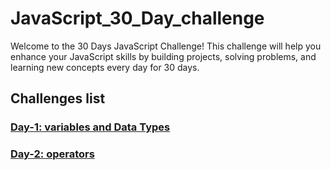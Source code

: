 # JavaScript_30_Day_challenge

Welcome to the 30 Days JavaScript Challenge! This challenge will help you enhance your JavaScript skills by building projects, solving problems, and learning new concepts every day for 30 days.

## Challenges list 

### [Day-1: variables and Data Types](https://github.com/SURENDRA-BABU-VUNNAM/JavaScript-30-Day-challenge/tree/main/Day_1_variables_and_data_types)

### [Day-2: operators](https://github.com/SURENDRA-BABU-VUNNAM/JavaScript-30-Day-challenge/tree/main/Day_2_operators)
